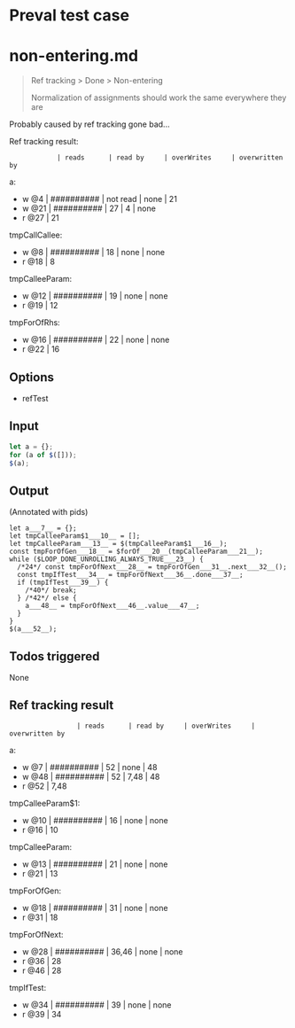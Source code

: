# Preval test case

# non-entering.md

> Ref tracking > Done > Non-entering
>
> Normalization of assignments should work the same everywhere they are

Probably caused by ref tracking gone bad...

Ref tracking result:

                | reads      | read by     | overWrites     | overwritten by
a:
- w @4          | ########## | not read    | none           | 21
- w @21         | ########## | 27          | 4              | none
- r @27         | 21

tmpCallCallee:
- w @8          | ########## | 18          | none           | none
- r @18         | 8

tmpCalleeParam:
- w @12         | ########## | 19          | none           | none
- r @19         | 12

tmpForOfRhs:
- w @16         | ########## | 22          | none           | none
- r @22         | 16

## Options

- refTest

## Input

`````js filename=intro
let a = {};
for (a of $([]));
$(a);
`````


## Output

(Annotated with pids)

`````filename=intro
let a___7__ = {};
let tmpCalleeParam$1___10__ = [];
let tmpCalleeParam___13__ = $(tmpCalleeParam$1___16__);
const tmpForOfGen___18__ = $forOf___20__(tmpCalleeParam___21__);
while ($LOOP_DONE_UNROLLING_ALWAYS_TRUE___23__) {
  /*24*/ const tmpForOfNext___28__ = tmpForOfGen___31__.next___32__();
  const tmpIfTest___34__ = tmpForOfNext___36__.done___37__;
  if (tmpIfTest___39__) {
    /*40*/ break;
  } /*42*/ else {
    a___48__ = tmpForOfNext___46__.value___47__;
  }
}
$(a___52__);
`````


## Todos triggered


None


## Ref tracking result


                     | reads      | read by     | overWrites     | overwritten by
a:
  - w @7       | ########## | 52          | none           | 48
  - w @48      | ########## | 52          | 7,48           | 48
  - r @52      | 7,48

tmpCalleeParam$1:
  - w @10            | ########## | 16          | none           | none
  - r @16            | 10

tmpCalleeParam:
  - w @13            | ########## | 21          | none           | none
  - r @21            | 13

tmpForOfGen:
  - w @18            | ########## | 31          | none           | none
  - r @31            | 18

tmpForOfNext:
  - w @28            | ########## | 36,46       | none           | none
  - r @36            | 28
  - r @46            | 28

tmpIfTest:
  - w @34            | ########## | 39          | none           | none
  - r @39            | 34
